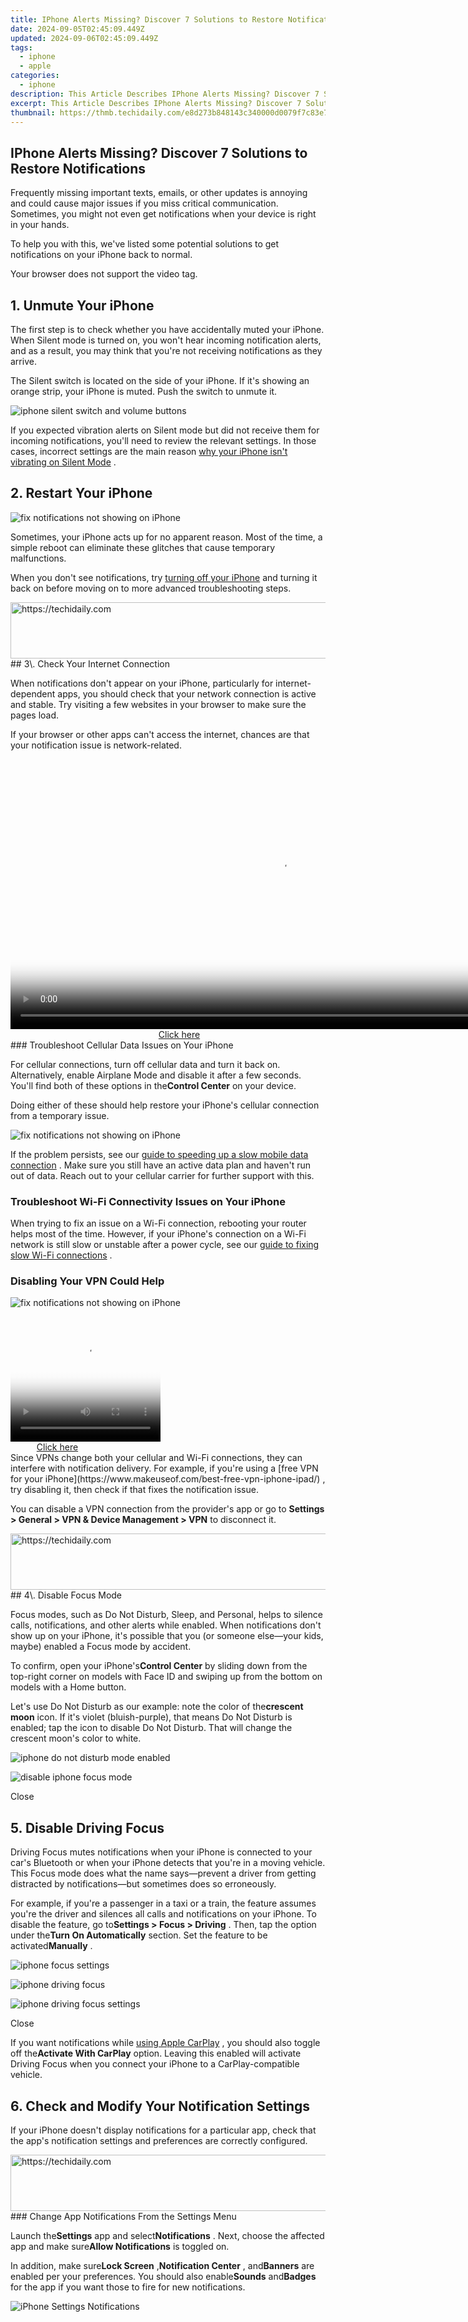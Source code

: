 ```yaml
---
title: IPhone Alerts Missing? Discover 7 Solutions to Restore Notifications
date: 2024-09-05T02:45:09.449Z
updated: 2024-09-06T02:45:09.449Z
tags:
  - iphone
  - apple
categories:
  - iphone
description: This Article Describes IPhone Alerts Missing? Discover 7 Solutions to Restore Notifications
excerpt: This Article Describes IPhone Alerts Missing? Discover 7 Solutions to Restore Notifications
thumbnail: https://thmb.techidaily.com/e8d273b848143c340000d0079f7c83e7faa1151d78bf679fca424eb3bb1ead67.jpg
---
```


## IPhone Alerts Missing? Discover 7 Solutions to Restore Notifications

 Frequently missing important texts, emails, or other updates is annoying and could cause major issues if you miss critical communication. Sometimes, you might not even get notifications when your device is right in your hands.

 To help you with this, we've listed some potential solutions to get notifications on your iPhone back to normal.

 Your browser does not support the video tag.

## 1\. Unmute Your iPhone

 The first step is to check whether you have accidentally muted your iPhone. When Silent mode is turned on, you won't hear incoming notification alerts, and as a result, you may think that you're not receiving notifications as they arrive.

 The Silent switch is located on the side of your iPhone. If it's showing an orange strip, your iPhone is muted. Push the switch to unmute it.

![iphone silent switch and volume buttons](https://static1.makeuseofimages.com/wordpress/wp-content/uploads/2022/07/iphone-silent-switch.jpg)

 If you expected vibration alerts on Silent mode but did not receive them for incoming notifications, you'll need to review the relevant settings. In those cases, incorrect settings are the main reason [why your iPhone isn't vibrating on Silent Mode](https://www.makeuseof.com/iphone-not-vibrating-on-silent-or-ring-mode-fixes/) .

## 2\. Restart Your iPhone

![fix notifications not showing on iPhone](https://static1.makeuseofimages.com/wordpress/wp-content/uploads/2020/11/fix-notifications-not-showing-on-iphone.jpg)

 Sometimes, your iPhone acts up for no apparent reason. Most of the time, a simple reboot can eliminate these glitches that cause temporary malfunctions.

 When you don't see notifications, try [turning off your iPhone](https://www.makeuseof.com/how-to-turn-off-iphone/) and turning it back on before moving on to more advanced troubleshooting steps.

<!-- affiliate ads begin -->
<a href="https://aligracehair.sjv.io/c/5597632/1934188/19272" target="_top" id="1934188">
  <img src="//a.impactradius-go.com/display-ad/19272-1934188" border="0" alt="https://techidaily.com" width="728" height="90"/>
</a>
<img height="0" width="0" src="https://aligracehair.sjv.io/i/5597632/1934188/19272" style="position:absolute;visibility:hidden;" border="0" />
<!-- affiliate ads end -->
## 3\. Check Your Internet Connection

 When notifications don't appear on your iPhone, particularly for internet-dependent apps, you should check that your network connection is active and stable. Try visiting a few websites in your browser to make sure the pages load.

 If your browser or other apps can't access the internet, chances are that your notification issue is network-related.

<!-- affiliate ads begin -->
<span id="1424531">
					<video width="864" height="NaN" style="cursor:pointer"
           poster="//a.impactradius-go.com/display-clicktoplayimage/1424531.png"
           onclick="if(!this.playClicked){this.play();this.setAttribute('controls',true);this.playClicked=true;}">
	   <source src="//a.impactradius-go.com/display-ad/16446-1424531">
	   <img src="//a.impactradius-go.com/display-clicktoplayimage/1424531.png" style="border: none; height: 100%; width: 100%; object-fit: contain">
	</video>
	<div style="width:540px;text-align:center"><a href="javascript:window.open(decodeURIComponent('https%3A%2F%2Flaganoo.pxf.io%2Fc%2F5597632%2F1424531%2F16446'), '_blank');void(0);">Click here</a></div>
</span>
<img height="0" width="0" src="https://imp.pxf.io/i/5597632/1424531/16446" style="position:absolute;visibility:hidden;" border="0" />
<!-- affiliate ads end -->
### Troubleshoot Cellular Data Issues on Your iPhone

 For cellular connections, turn off cellular data and turn it back on. Alternatively, enable Airplane Mode and disable it after a few seconds. You'll find both of these options in the**Control Center** on your device.

 Doing either of these should help restore your iPhone's cellular connection from a temporary issue.

![fix notifications not showing on iPhone](https://static1.makeuseofimages.com/wordpress/wp-content/uploads/2020/11/fix-notifications-not-showing-on-iphone-image-01.jpg)

 If the problem persists, see our [guide to speeding up a slow mobile data connection](https://www.makeuseof.com/tag/speed-up-slow-mobile-data/) . Make sure you still have an active data plan and haven't run out of data. Reach out to your cellular carrier for further support with this.

### Troubleshoot Wi-Fi Connectivity Issues on Your iPhone

 When trying to fix an issue on a Wi-Fi connection, rebooting your router helps most of the time. However, if your iPhone's connection on a Wi-Fi network is still slow or unstable after a power cycle, see our [guide to fixing slow Wi-Fi connections](https://www.makeuseof.com/tag/4-reasons-wi-fi-slow-fix/) .

### Disabling Your VPN Could Help

![fix notifications not showing on iPhone](https://static1.makeuseofimages.com/wordpress/wp-content/uploads/2020/11/fix-notifications-not-showing-on-iphone-image-02.jpg)

<!-- affiliate ads begin -->
<span id="1265663">
					<video width="240" height="200" style="cursor:pointer"
           poster="//a.impactradius-go.com/display-clicktoplayimage/1265663.png"
           onclick="if(!this.playClicked){this.play();this.setAttribute('controls',true);this.playClicked=true;}">
	   <source src="//a.impactradius-go.com/display-ad/4482-1265663">
	   <img src="//a.impactradius-go.com/display-clicktoplayimage/1265663.png" style="border: none; height: 100%; width: 100%; object-fit: contain">
	</video>
	<div style="width:150px;text-align:center"><a href="javascript:window.open(decodeURIComponent('https%3A%2F%2Fmartinic.evyy.net%2Fc%2F5597632%2F1265663%2F4482'), '_blank');void(0);">Click here</a></div>
</span>
<img height="0" width="0" src="https://imp.pxf.io/i/5597632/1265663/4482" style="position:absolute;visibility:hidden;" border="0" />
<!-- affiliate ads end -->
 Since VPNs change both your cellular and Wi-Fi connections, they can interfere with notification delivery. For example, if you're using a [free VPN for your iPhone](https://www.makeuseof.com/best-free-vpn-iphone-ipad/) , try disabling it, then check if that fixes the notification issue.

 You can disable a VPN connection from the provider's app or go to **Settings > General > VPN & Device Management > VPN** to disconnect it.

<!-- affiliate ads begin -->
<a href="https://appsumo.8odi.net/c/5597632/2082533/7443" target="_top" id="2082533">
  <img src="//a.impactradius-go.com/display-ad/7443-2082533" border="0" alt="https://techidaily.com" width="728" height="90"/>
</a>
<img height="0" width="0" src="https://appsumo.8odi.net/i/5597632/2082533/7443" style="position:absolute;visibility:hidden;" border="0" />
<!-- affiliate ads end -->
## 4\. Disable Focus Mode

 Focus modes, such as Do Not Disturb, Sleep, and Personal, helps to silence calls, notifications, and other alerts while enabled. When notifications don't show up on your iPhone, it's possible that you (or someone else—your kids, maybe) enabled a Focus mode by accident.

 To confirm, open your iPhone's**Control Center** by sliding down from the top-right corner on models with Face ID and swiping up from the bottom on models with a Home button.

 Let's use Do Not Disturb as our example: note the color of the**crescent moon** icon. If it's violet (bluish-purple), that means Do Not Disturb is enabled; tap the icon to disable Do Not Disturb. That will change the crescent moon's color to white.

![iphone do not disturb mode enabled](https://static1.makeuseofimages.com/wordpress/wp-content/uploads/2023/04/img_6055.JPEG)

![disable iphone focus mode](https://static1.makeuseofimages.com/wordpress/wp-content/uploads/2023/04/img_6056.JPEG)

Close

## 5\. Disable Driving Focus

 Driving Focus mutes notifications when your iPhone is connected to your car's Bluetooth or when your iPhone detects that you're in a moving vehicle. This Focus mode does what the name says—prevent a driver from getting distracted by notifications—but sometimes does so erroneously.

 For example, if you're a passenger in a taxi or a train, the feature assumes you're the driver and silences all calls and notifications on your iPhone. To disable the feature, go to**Settings > Focus > Driving** . Then, tap the option under the**Turn On Automatically** section. Set the feature to be activated**Manually** .

![iphone focus settings](https://static1.makeuseofimages.com/wordpress/wp-content/uploads/2023/04/img_6057.JPEG)

![iphone driving focus](https://static1.makeuseofimages.com/wordpress/wp-content/uploads/2023/04/img_6058.JPEG)

![iphone driving focus settings](https://static1.makeuseofimages.com/wordpress/wp-content/uploads/2023/04/img_6059.JPEG)

Close

 If you want notifications while [using Apple CarPlay](https://www.makeuseof.com/tag/apple-carplay-guide/) , you should also toggle off the**Activate With CarPlay** option. Leaving this enabled will activate Driving Focus when you connect your iPhone to a CarPlay-compatible vehicle.

## 6\. Check and Modify Your Notification Settings

 If your iPhone doesn't display notifications for a particular app, check that the app's notification settings and preferences are correctly configured.

<!-- affiliate ads begin -->
<a href="https://aligracehair.sjv.io/c/5597632/1948937/19272" target="_top" id="1948937">
  <img src="//a.impactradius-go.com/display-ad/19272-1948937" border="0" alt="https://techidaily.com" width="728" height="90"/>
</a>
<img height="0" width="0" src="https://aligracehair.sjv.io/i/5597632/1948937/19272" style="position:absolute;visibility:hidden;" border="0" />
<!-- affiliate ads end -->
### Change App Notifications From the Settings Menu

 Launch the**Settings** app and select**Notifications** . Next, choose the affected app and make sure**Allow Notifications** is toggled on.

 In addition, make sure**Lock Screen** ,**Notification Center** , and**Banners** are enabled per your preferences. You should also enable**Sounds** and**Badges** for the app if you want those to fire for new notifications.

![iPhone Settings Notifications](https://static1.makeuseofimages.com/wordpress/wp-content/uploads/2020/11/fix-notifications-not-showing-on-iphone-14.jpg)

<!-- affiliate ads begin -->
<span id="1793213">
					<video width="864" height="1296" style="cursor:pointer"
           poster="//a.impactradius-go.com/display-clicktoplayimage/1793213.png"
           onclick="if(!this.playClicked){this.play();this.setAttribute('controls',true);this.playClicked=true;}">
	   <source src="//a.impactradius-go.com/display-ad/19135-1793213">
	   <img src="//a.impactradius-go.com/display-clicktoplayimage/1793213.png" style="border: none; height: 100%; width: 100%; object-fit: contain">
	</video>
	<div style="width:540px;text-align:center"><a href="javascript:window.open(decodeURIComponent('https%3A%2F%2Ftinyland.pxf.io%2Fc%2F5597632%2F1793213%2F19135'), '_blank');void(0);">Click here</a></div>
</span>
<img height="0" width="0" src="https://imp.pxf.io/i/5597632/1793213/19135" style="position:absolute;visibility:hidden;" border="0" />
<!-- affiliate ads end -->
![iphone notification settings](https://static1.makeuseofimages.com/wordpress/wp-content/uploads/2023/04/img_6061.JPEG)

![iphone app notification settings](https://static1.makeuseofimages.com/wordpress/wp-content/uploads/2023/04/img_6062.JPEG)

Close

### Review Your Scheduled Notification Summary

 Scheduled Summary is a notification feature that aims to help you focus better. For example, you can schedule to receive all your social media notifications at one go when you don't want to get periodically distracted by story replies, likes, and comments.

 When an app is part of your Scheduled Summary, you won't receive notifications from it at other times of the day. Therefore, it might feel as if your notifications aren't showing up accurately on your iPhone.

 Go to**Settings > Notifications > Scheduled Summary** to review the settings. Toggle off any apps you no longer want to be included in your summary.

![iphone notification settings](https://static1.makeuseofimages.com/wordpress/wp-content/uploads/2023/04/img_6061.JPEG)

![iphone scheduled summary](https://static1.makeuseofimages.com/wordpress/wp-content/uploads/2023/04/img_6063.JPEG)

Close

<!-- affiliate ads begin -->
<a href="https://appsumo.8odi.net/c/5597632/2100527/7443" target="_top" id="2100527">
  <img src="//a.impactradius-go.com/display-ad/7443-2100527" border="0" alt="https://techidaily.com" width="728" height="90"/>
</a>
<img height="0" width="0" src="https://appsumo.8odi.net/i/5597632/2100527/7443" style="position:absolute;visibility:hidden;" border="0" />
<!-- affiliate ads end -->
### Check In-App Notification Settings

 Some apps, particularly social media platforms and instant messengers like WhatsApp, Telegram, Instagram, and similar, have dedicated notification settings. These act independently of the notification configuration in your iPhone's Settings menu that we looked at above.

![Instagram In-App Notification Settings](https://static1.makeuseofimages.com/wordpress/wp-content/uploads/2020/11/fix-notifications-not-showing-on-iphone-08.jpg)

<!-- affiliate ads begin -->
<span id="1328683">
					<video width="200" height="200" style="cursor:pointer"
           poster="//a.impactradius-go.com/display-clicktoplayimage/1328683.png"
           onclick="if(!this.playClicked){this.play();this.setAttribute('controls',true);this.playClicked=true;}">
	   <source src="//a.impactradius-go.com/display-ad/15852-1328683">
	   <img src="//a.impactradius-go.com/display-clicktoplayimage/1328683.png" style="border: none; height: 100%; width: 100%; object-fit: contain">
	</video>
	<div style="width:125px;text-align:center"><a href="javascript:window.open(decodeURIComponent('https%3A%2F%2Fthefitville.pxf.io%2Fc%2F5597632%2F1328683%2F15852'), '_blank');void(0);">Click here</a></div>
</span>
<img height="0" width="0" src="https://imp.pxf.io/i/5597632/1328683/15852" style="position:absolute;visibility:hidden;" border="0" />
<!-- affiliate ads end -->
![Telegram In-App Notification Settings](https://static1.makeuseofimages.com/wordpress/wp-content/uploads/2020/11/fix-notifications-not-showing-on-iphone-09.jpg)

<!-- affiliate ads begin -->
<span id="1542129">
					<video width="864" height="1152" style="cursor:pointer"
           poster="//a.impactradius-go.com/display-clicktoplayimage/1542129.png"
           onclick="if(!this.playClicked){this.play();this.setAttribute('controls',true);this.playClicked=true;}">
	   <source src="//a.impactradius-go.com/display-ad/16836-1542129">
	   <img src="//a.impactradius-go.com/display-clicktoplayimage/1542129.png" style="border: none; height: 100%; width: 100%; object-fit: contain">
	</video>
	<div style="width:540px;text-align:center"><a href="javascript:window.open(decodeURIComponent('https%3A%2F%2F25home.pxf.io%2Fc%2F5597632%2F1542129%2F16836'), '_blank');void(0);">Click here</a></div>
</span>
<img height="0" width="0" src="https://imp.pxf.io/i/5597632/1542129/16836" style="position:absolute;visibility:hidden;" border="0" />
<!-- affiliate ads end -->
![Twitter In-App Notification Settings](https://static1.makeuseofimages.com/wordpress/wp-content/uploads/2020/11/fix-notifications-not-showing-on-iphone-10.jpg)

<!-- affiliate ads begin -->
<a href="https://appsumo.8odi.net/c/5597632/2037351/7443" target="_top" id="2037351">
  <img src="//a.impactradius-go.com/display-ad/7443-2037351" border="0" alt="https://techidaily.com" width="728" height="90"/>
</a>
<img height="0" width="0" src="https://appsumo.8odi.net/i/5597632/2037351/7443" style="position:absolute;visibility:hidden;" border="0" />
<!-- affiliate ads end -->
Close

 So, if an app doesn't show notifications despite having notifications enabled on your iPhone, check its in-app notification settings for any irregularities. For instance, WhatsApp allows you to mute individual conversations permanently. If you forgot to unmute them, you'll still get new messages without issues but won't get notified at the time of receipt.

<!-- affiliate ads begin -->
<a href="https://aligracehair.sjv.io/c/5597632/1938698/19272" target="_top" id="1938698">
  <img src="//a.impactradius-go.com/display-ad/19272-1938698" border="0" alt="https://techidaily.com" width="728" height="90"/>
</a>
<img height="0" width="0" src="https://aligracehair.sjv.io/i/5597632/1938698/19272" style="position:absolute;visibility:hidden;" border="0" />
<!-- affiliate ads end -->
## 7\. Update Your iPhone

 There's a chance that a software bug has messed up your iPhone's notifications. When you have system issues like this, it's always smart to download and [install the latest software update for your iPhone](https://www.makeuseof.com/tag/update-iphone-ios-apps-data/) .

 Go to**Settings > General > Software Update** to see if there's an update available. And if there is, tap**Download and Install** and walk through the process to update your device.

<!-- affiliate ads begin -->
<a href="https://aligracehair.sjv.io/c/5597632/2135375/19272" target="_top" id="2135375">
  <img src="//a.impactradius-go.com/display-ad/19272-2135375" border="0" alt="https://techidaily.com" width="728" height="90"/>
</a>
<img height="0" width="0" src="https://aligracehair.sjv.io/i/5597632/2135375/19272" style="position:absolute;visibility:hidden;" border="0" />
<!-- affiliate ads end -->
## 8\. Update Your Apps

 Sometimes, the problem is not with your iPhone but the apps themselves. If you're not receiving notifications for only a particular app, it may be a bug that can be fixed with an update.

 Go to the**App Store** , type the app name in the**Search** tab, and hit**Search** . If there's an update available, you'll see an**Update** button next to the app's name.

![iphone app store search tab](https://static1.makeuseofimages.com/wordpress/wp-content/uploads/2022/12/search-app-store-1.JPEG)

<!-- affiliate ads begin -->
<span id="1977023">
					<video width="128" height="480" style="cursor:pointer"
           poster="//a.impactradius-go.com/display-clicktoplayimage/1977023.png"
           onclick="if(!this.playClicked){this.play();this.setAttribute('controls',true);this.playClicked=true;}">
	   <source src="//a.impactradius-go.com/display-ad/22993-1977023">
	   <img src="//a.impactradius-go.com/display-clicktoplayimage/1977023.png" style="border: none; height: 100%; width: 100%; object-fit: contain">
	</video>
	<div style="width:80px;text-align:center"><a href="javascript:window.open(decodeURIComponent('https%3A%2F%2Fhomestyler.sjv.io%2Fc%2F5597632%2F1977023%2F22993'), '_blank');void(0);">Click here</a></div>
</span>
<img height="0" width="0" src="https://imp.pxf.io/i/5597632/1977023/22993" style="position:absolute;visibility:hidden;" border="0" />
<!-- affiliate ads end -->
![type keyword to search for app in iphone app store](https://static1.makeuseofimages.com/wordpress/wp-content/uploads/2022/09/app-store-search-2.JPEG)

![update instagram in iphone app store](https://static1.makeuseofimages.com/wordpress/wp-content/uploads/2022/09/app-store-search-3.JPEG)

<!-- affiliate ads begin -->
<span id="1516072">
					<video width="864" height="1536" style="cursor:pointer"
           poster="//a.impactradius-go.com/display-clicktoplayimage/1516072.png"
           onclick="if(!this.playClicked){this.play();this.setAttribute('controls',true);this.playClicked=true;}">
	   <source src="//a.impactradius-go.com/display-ad/16446-1516072">
	   <img src="//a.impactradius-go.com/display-clicktoplayimage/1516072.png" style="border: none; height: 100%; width: 100%; object-fit: contain">
	</video>
	<div style="width:540px;text-align:center"><a href="javascript:window.open(decodeURIComponent('https%3A%2F%2Flaganoo.pxf.io%2Fc%2F5597632%2F1516072%2F16446'), '_blank');void(0);">Click here</a></div>
</span>
<img height="0" width="0" src="https://imp.pxf.io/i/5597632/1516072/16446" style="position:absolute;visibility:hidden;" border="0" />
<!-- affiliate ads end -->
Close

 Even if there's no update available yet, you can try checking out the app's social media pages or website. Some app developers actively keep users up-to-date on the issues they've identified and are working on, so you'll just need to wait for the next update. If not, you can also contact them on the relevant channels to inform them about the issue.

<!-- affiliate ads begin -->
<a href="https://appsumo.8odi.net/c/5597632/2100534/7443" target="_top" id="2100534">
  <img src="//a.impactradius-go.com/display-ad/7443-2100534" border="0" alt="https://techidaily.com" width="728" height="90"/>
</a>
<img height="0" width="0" src="https://appsumo.8odi.net/i/5597632/2100534/7443" style="position:absolute;visibility:hidden;" border="0" />
<!-- affiliate ads end -->
## 9\. Reset iPhone Settings

 Still not receiving notifications on your iPhone after all the above fixes? At this point, you should try resetting your device's settings. Doing this will restore your iPhone's notification preferences to factory defaults, hopefully fixing whatever is affecting notification delivery.

 Go to **Settings > General > Transfer or Reset iPhone > Reset > Reset All Settings** . Select**Reset All Settings** on the prompt.

![iphone general settings](https://static1.makeuseofimages.com/wordpress/wp-content/uploads/2023/04/img_6066.JPEG)

![reset iphone in iphone settings app](https://static1.makeuseofimages.com/wordpress/wp-content/uploads/2022/09/reset-iphone-menu.JPEG)

![options to reset iphone settings](https://static1.makeuseofimages.com/wordpress/wp-content/uploads/2022/09/reset-iphone-options.JPEG)

Close

 Remember that resetting your iPhone's settings puts all options back to the default. This means you'll have to connect to Wi-Fi networks again, re-configure Bluetooth devices, adjust your privacy settings, and more. However, your data isn't affected by this.

<!-- affiliate ads begin -->
<a href="https://appsumo.8odi.net/c/5597632/2100538/7443" target="_top" id="2100538">
  <img src="//a.impactradius-go.com/display-ad/7443-2100538" border="0" alt="https://techidaily.com" width="728" height="90"/>
</a>
<img height="0" width="0" src="https://appsumo.8odi.net/i/5597632/2100538/7443" style="position:absolute;visibility:hidden;" border="0" />
<!-- affiliate ads end -->
## Get Timely Notifications on Your iPhone

 Chances are that at least one of the fixes mentioned above will resolve your iPhone's notification issues. It's more than likely an accidental setting blocking the notifications than a full-blown problem.

 If you still don't get notifications after executing these fixes, you might have to factory reset your iPhone. And if that doesn't work either, it's time to contact Apple for tech support.

<ins class="adsbygoogle"
     style="display:block"
     data-ad-format="autorelaxed"
     data-ad-client="ca-pub-7571918770474297"
     data-ad-slot="1223367746"></ins>



<ins class="adsbygoogle"
     style="display:block"
     data-ad-client="ca-pub-7571918770474297"
     data-ad-slot="8358498916"
     data-ad-format="auto"
     data-full-width-responsive="true"></ins>

<span class="atpl-alsoreadstyle">Also read:</span>
<div><ul>
<li><a href="https://video-capture.techidaily.com/new-2024-approved-media-professionals-recommendations-best-5-web-video-recorders/"><u>[New] 2024 Approved  Media Professionals' Recommendations  Best 5 Web Video Recorders</u></a></li>
<li><a href="https://digital-screen-recording.techidaily.com/new-in-2024-essential-tips-for-optimal-screen-recording-with-showmore/"><u>[New] In 2024, Essential Tips for Optimal Screen Recording With ShowMore</u></a></li>
<li><a href="https://remote-screen-capture.techidaily.com/new-perfecting-ps3-recorded-content-expert-insights-for-2024/"><u>[New] Perfecting PS3 Recorded Content  Expert Insights for 2024</u></a></li>
<li><a href="https://digital-screen-recording.techidaily.com/new-ultimate-mac-video-frames-catalog-max-156-chars/"><u>[New] Ultimate Mac Video Frames Catalog (Max 156 Chars)</u></a></li>
<li><a href="https://facebook-record-videos.techidaily.com/updated-2024-approved-enjoy-your-content-youtube-shorts-are-shown-again/"><u>[Updated] 2024 Approved  Enjoy Your Content – YouTube Shorts Are Shown Again</u></a></li>
<li><a href="https://youtube-clips.techidaily.com/updated-boosting-channel-profitability-famebit-powered-sponsorship-tactics/"><u>[Updated] Boosting Channel Profitability  FameBit-Powered Sponsorship Tactics</u></a></li>
<li><a href="https://screen-sharing-recording.techidaily.com/updated-breakthrough-ways-to-transform-your-powerpoint-presentations-for-2024/"><u>[Updated] Breakthrough Ways to Transform Your PowerPoint Presentations for 2024</u></a></li>
<li><a href="https://facebook-video-share.techidaily.com/updated-in-2024-downloading-youtube-playlists-made-simple-and-easy/"><u>[Updated] In 2024, Downloading YouTube Playlists Made Simple & Easy</u></a></li>
<li><a href="https://article-tips.techidaily.com/updated-non-profit-gaming-audio-archive-downloadable-for-2024/"><u>[Updated] Non-Profit Gaming Audio Archive  Downloadable for 2024</u></a></li>
<li><a href="https://facebook-video-content.techidaily.com/updated-unleash-the-power-of-your-devices-for-effective-fb-streaming/"><u>[Updated] Unleash the Power of Your Devices for Effective FB Streaming</u></a></li>
<li><a href="https://fox-friendly.techidaily.com/2024-approved-dive-into-vector-artistry-essentials-types-and-software-choices/"><u>2024 Approved  Dive Into Vector Artistry  Essentials, Types & Software Choices</u></a></li>
<li><a href="https://some-skills.techidaily.com/2024-approved-travel-video-setup-must-have-items-checklist/"><u>2024 Approved  Travel Video Setup  Must-Have Items Checklist</u></a></li>
<li><a href="https://fox-that.techidaily.com/achieve-peak-performance-for-your-iphone-battery-in-just-six-steps/"><u>Achieve Peak Performance for Your iPhone Battery in Just Six Steps</u></a></li>
<li><a href="https://fox-that.techidaily.com/apple-pay-denied-here-are-6-ways-to-fix-your-issues/"><u>Apple Pay Denied? Here Are 6 Ways To Fix Your Issues</u></a></li>
<li><a href="https://win11.techidaily.com/breaking-down-the-functions-of-winservicesexe/"><u>Breaking Down the Functions of Winservices.exe</u></a></li>
<li><a href="https://fox-that.techidaily.com/cant-press-the-power-heres-how-to-reboot-your-iphone-anyway/"><u>Can't Press the Power? Here’s How to Reboot Your iPhone Anyway</u></a></li>
<li><a href="https://fox-that.techidaily.com/conquering-iphone-x-woes-a-comprehensive-fix-for-seven-common-issues/"><u>Conquering iPhone X Woes: A Comprehensive Fix for Seven Common Issues</u></a></li>
<li><a href="https://fox-that.techidaily.com/deciphering-iphone-messaging-silence-detecting-when-youre-blocked/"><u>Deciphering iPhone Messaging Silence: Detecting When You're Blocked</u></a></li>
<li><a href="https://fox-that.techidaily.com/fix-iphone-and-ipad-keyboard-issues-top-6-solutions/"><u>Fix iPhone & iPad Keyboard Issues: Top 6 Solutions</u></a></li>
<li><a href="https://fox-that.techidaily.com/fix-iphones-charge-while-on-call-problem-discover-these-8-tips/"><u>Fix iPhone's 'Charge While On Call' Problem - Discover These 8 Tips!</u></a></li>
<li><a href="https://fox-that.techidaily.com/get-your-airdrop-up-and-running-again-using-our-expert-guide-to-quick-fixes/"><u>Get Your AirDrop Up and Running Again Using Our Expert Guide to Quick Fixes</u></a></li>
<li><a href="https://fox-that.techidaily.com/getting-your-iphone-and-laptop-talking-a-step-by-step-guide/"><u>Getting Your iPhone and Laptop Talking: A Step-by-Step Guide</u></a></li>
<li><a href="https://fox-that.techidaily.com/how-to-enable-and-fix-siri-suggestions-that-arent-appearing-on-your-iphone/"><u>How to Enable and Fix Siri Suggestions That Aren't Appearing on Your iPhone</u></a></li>
<li><a href="https://fox-that.techidaily.com/how-to-resolve-charging-on-hold-notifications-in-iphone-top-8-solutions/"><u>How to Resolve 'Charging On Hold' Notifications in iPhone: Top 8 Solutions</u></a></li>
<li><a href="https://fox-that.techidaily.com/how-to-resolve-sound-issues-in-airpods-discover-10-proven-fixes/"><u>How to Resolve Sound Issues in AirPods - Discover 10 Proven Fixes</u></a></li>
<li><a href="https://location-social.techidaily.com/how-to-sharefake-location-on-whatsapp-for-apple-iphone-11-pro-drfone-by-drfone-virtual-ios/"><u>How to Share/Fake Location on WhatsApp for Apple iPhone 11 Pro | Dr.fone</u></a></li>
<li><a href="https://fox-that.techidaily.com/how-to-stop-your-iphone-from-losing-wi-fi-connectivity-5-effective-strategies/"><u>How to Stop Your iPhone From Losing Wi-Fi Connectivity: 5 Effective Strategies</u></a></li>
<li><a href="https://fox-that.techidaily.com/icloud-backup-issues-on-your-iphone-here-are-9-tips-and-tricks/"><u>ICloud Backup Issues on Your iPhone? Here Are 9 Tips & Tricks</u></a></li>
<li><a href="https://extra-tips.techidaily.com/in-2024-assessing-gopro-hero5-session-quality/"><u>In 2024, Assessing GoPro Hero5 Session Quality</u></a></li>
<li><a href="https://easy-unlock-android.techidaily.com/in-2024-can-i-bypass-a-forgotten-phone-password-of-realme-narzo-60-5g-by-drfone-android/"><u>In 2024, Can I Bypass a Forgotten Phone Password Of Realme Narzo 60 5G?</u></a></li>
<li><a href="https://facebook-video-recording.techidaily.com/in-2024-fast-friending-mastering-the-art-of-profile-searches/"><u>In 2024, Fast Friending  Mastering the Art of Profile Searches</u></a></li>
<li><a href="https://youtube-web.techidaily.com/24-massive-hit-videos-of-youtube-all-time-standouts/"><u>In 2024, Massive Hit Videos of YouTube  All Time Standouts</u></a></li>
<li><a href="https://video-screen-grab.techidaily.com/in-2024-securing-premium-image-on-zoom-via-strategic-filters/"><u>In 2024, Securing Premium Image on Zoom via Strategic Filters</u></a></li>
<li><a href="https://some-guidance.techidaily.com/in-2024-unlocking-the-seo-puzzle-strategies-that-elevate-your-podcasts/"><u>In 2024, Unlocking the SEO Puzzle  Strategies That Elevate Your Podcasts</u></a></li>
<li><a href="https://fox-that.techidaily.com/iphone-control-center-malfunction-here-are-8-remedies-that-work/"><u>IPhone Control Center Malfunction? Here Are 8 Remedies That Work</u></a></li>
<li><a href="https://tech-renaissance.techidaily.com/journey-through-time-the-transformative-story-behind-electric-cars/"><u>Journey Through Time: The Transformative Story Behind Electric Cars</u></a></li>
<li><a href="https://fox-that.techidaily.com/overcoming-iphone-photo-challenges-8-insider-strategies-for-a-perfect-gallery/"><u>Overcoming iPhone Photo Challenges: 8 Insider Strategies for a Perfect Gallery</u></a></li>
<li><a href="https://hardware-help.techidaily.com/production-error-leads-to-possible-delay-in-launching-the-new-amd-ryzen-9000-processors-mistakenly-marked-ryzen-7-chip-appears-consequences-for-ryzen-5-960025/"><u>Production Error Leads to Possible Delay in Launching the New AMD Ryzen 9000 Processors: Mistakenly Marked Ryzen 7 Chip Appears; Consequences for Ryzen 5 9600X Still Under Evaluation</u></a></li>
<li><a href="https://fox-that.techidaily.com/resetting-apples-screen-time-code-for-iphoneipad-users/"><u>Resetting Apple's Screen Time Code for iPhone/iPad Users</u></a></li>
<li><a href="https://fox-that.techidaily.com/restoring-gps-accuracy-fixes-for-when-your-iphone-cant-determine-location/"><u>Restoring GPS Accuracy: Fixes for When Your iPhone Can't Determine Location</u></a></li>
<li><a href="https://fox-that.techidaily.com/revive-your-iphone-flashlight-a-step-by-step-guide-to-fixing-common-issues-12-tips/"><u>Revive Your iPhone Flashlight: A Step-by-Step Guide to Fixing Common Issues (12 Tips)</u></a></li>
<li><a href="https://fox-that.techidaily.com/say-goodbye-to-delays-6-proven-methods-to-boost-instagram-on-ios-and-android-platforms/"><u>Say Goodbye to Delays: 6 Proven Methods to Boost Instagram on iOS & Android Platforms</u></a></li>
<li><a href="https://fox-that.techidaily.com/six-effective-ways-to-resolve-aol-email-issues-on-your-iphone/"><u>Six Effective Ways to Resolve AOL Email Issues on Your iPhone</u></a></li>
<li><a href="https://fox-that.techidaily.com/solving-the-issue-of-receiving-numbers-instead-of-names-in-messaging-apps/"><u>Solving the Issue of Receiving Numbers Instead of Names in Messaging Apps</u></a></li>
<li><a href="https://fox-that.techidaily.com/the-complete-guide-to-addressing-iphone-14s-battery-health-concerns/"><u>The Complete Guide to Addressing iPhone 14'S Battery Health Concerns</u></a></li>
<li><a href="https://fox-that.techidaily.com/troubleshoot-image-loading-issues-9-solutions-for-safari-on-iphone/"><u>Troubleshoot Image Loading Issues: 9 Solutions for Safari on iPhone</u></a></li>
<li><a href="https://fox-that.techidaily.com/troubleshoot-your-imessage-problems-in-just-7-moves-on-iphoneipadmac/"><u>Troubleshoot Your iMessage Problems in Just 7 Moves on iPhone/iPad/Mac</u></a></li>
<li><a href="https://fox-that.techidaily.com/troubleshooting-guide-for-fixing-sound-issues-on-hp-pcs-with-windows-10/"><u>Troubleshooting Guide for Fixing Sound Issues on HP PCs with Windows 10</u></a></li>
<li><a href="https://facebook-record-videos.techidaily.com/unleashing-video-potential-efficiently-add-subtitlescc-to-your-youtube-videos-for-2024/"><u>Unleashing Video Potential  Efficiently Add Subtitles/CC to Your YouTube Videos for 2024</u></a></li>
<li><a href="https://tech-haven.techidaily.com/unveiling-the-limitations-why-chatgpt-struggles-with-self-detection-of-generated-text/"><u>Unveiling the Limitations: Why ChatGPT Struggles with Self-Detection of Generated Text</u></a></li>
<li><a href="https://fox-that.techidaily.com/whatsapp-camera-zoom-problem-effective-solutions-to-perfect-your-pictures/"><u>WhatsApp Camera Zoom Problem: Effective Solutions to Perfect Your Pictures</u></a></li>
<li><a href="https://fox-that.techidaily.com/why-does-my-iphone-keep-dimming-explore-the-top-10-insights/"><u>Why Does My iPhone Keep Dimming? Explore the Top 10 Insights!</u></a></li>
<li><a href="https://vp-tips.techidaily.com/winx-dvd-ripper-top-video-conversion-software-with-online-support/"><u>WinX DVD Ripper - Top Video Conversion Software with Online Support</u></a></li>
</ul></div>
